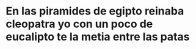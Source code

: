 # En las piramides de egipto reinaba cleopatra yo con un poco de eucalipto te la metia entre las patas
